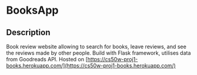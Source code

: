 # BooksApp

## Description
Book review website allowing to search for books, leave reviews, and see the reviews made by other people.
Build with Flask framework, utilises data from Goodreads API.
Hosted on [https://cs50w-proj1-books.herokuapp.com/](https://cs50w-proj1-books.herokuapp.com/)